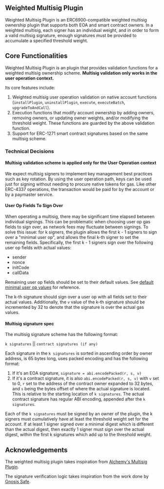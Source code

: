 ## Weighted Multisig Plugin

Weighted Multisig Plugin is an ERC6900-compatible weighted multisig ownership plugin that supports both EOA and smart contract owners. In a weighted multisig, each signer has an individual weight, and in order to form a valid multisig signature, enough signatures must be provided to accumulate a specified threshold weight.

## Core Functionalities

Weighted Multisig Plugin is an plugin that provides validation functions for a weighted multisig ownership scheme. **Multisig validation only works in the user operation context.**

Its core features include:
1. Weighted multisig user operation validation on native account functions (`installPlugin`, `uninstallPlugin`, `execute`, `executeBatch`, `upgradeToAndCall`).
2. Execution functions that modify account ownership by adding owners, removing owners, or updating owner weights, and/or modifying the threshold weight. These functions are guarded by the above validation function.
3. Support for ERC-1271 smart contract signatures based on the same multisig scheme.

### Technical Decisions

#### Multisig validation scheme is applied only for the User Operation context
We expect multisig signers to implement key management best practices such as key rotation. By using the user operation path, keys can be used just for signing without needing to procure native tokens for gas. Like other ERC-4337 operations, the transaction would be paid for by the account or by a paymaster service.

#### User Op Fields To Sign Over
When operating a multisig, there may be significant time elapsed between individual signings. This can be problematic when choosing user op gas fields to sign over, as network fees may fluctuate between signings. To solve this issue: for k signers, the plugin allows the first k - 1 signers to sign over a "minimal user op", and allows the final k-th signer to set the remaining fields. Specifically, the first k - 1 signers sign over the following user op fields with actual values:
- sender
- nonce
- initCode
- callData

Remaining user op fields should be set to their default values. See [default minimal user op values](https://github.com/circlefin/smart-wallet-contracts/blob/57e1588729694d3d4b09e6d4b590713e04192093/src/msca/6900/v0.7/plugins/v1_0_0/multisig/BaseMultisigPlugin.sol#L94-L123) for reference.

The k-th signature should sign over a user op with all fields set to their actual values. Additionally, the `v` value of the k-th signature should be incremented by 32 to denote that the signature is over the actual gas values.

#### Multisig signature spec
The multisig signature scheme has the following format:

`k signatures` || `contract signatures (if any)`

Each signature in the `k signatures` is sorted in ascending order by owner address, is 65 bytes long, uses packed encoding and has the following format:
1. If it's an EOA signature, `signature = abi.encodePacked(r, s, v)`
2. If it's a contract signature, it is also `abi.encodePacked(r, s, v)` with `v` set to 0, `r` set to the address of the contract owner expanded to 32 bytes, and `s` being the bytes offset of where the actual signature is located. This is relative to the starting location of `k signatures`. The actual contract signature has regular ABI encoding, appended after the `k signatures`.

Each of the `k signatures` must be signed by an owner of the plugin, the k signers must cumulatively have at least the threshold weight set for the account. If at least 1 signer signed over a minimal digest which is different than the actual digest, then exactly 1 signer must sign over the actual digest, within the first k signatures which add up to the threshold weight.

## Acknowledgements

The weighted multisig plugin takes inspiration from [Alchemy's Multisig Plugin](https://github.com/alchemyplatform/multisig-plugin).

The signature verification logic takes inspiration from the work done by [Gnosis Safe](https://github.com/safe-global/safe-smart-account).
